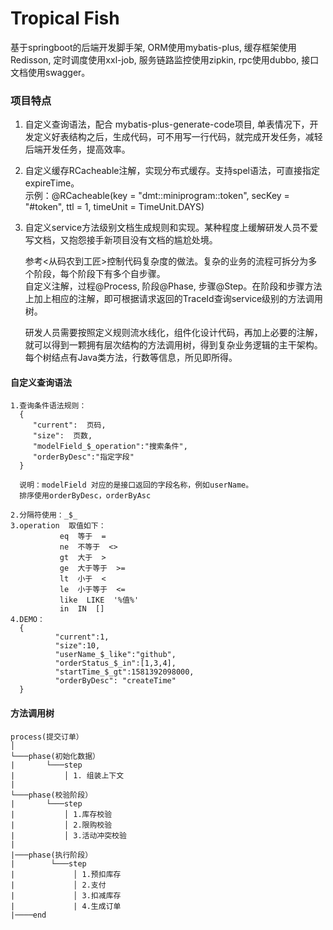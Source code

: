 # Tropical Fish   

基于springboot的后端开发脚手架, ORM使用mybatis-plus, 缓存框架使用Redisson, 定时调度使用xxl-job, 服务链路监控使用zipkin, rpc使用dubbo, 接口文档使用swagger。


### 项目特点
1. 自定义查询语法，配合 mybatis-plus-generate-code项目, 单表情况下，开发定义好表结构之后，生成代码，可不用写一行代码，就完成开发任务，减轻后端开发任务，提高效率。  

2. 自定义缓存RCacheable注解，实现分布式缓存。支持spel语法，可直接指定expireTime。  
示例：@RCacheable(key = "dmt::miniprogram::token", secKey = "#token", ttl = 1, timeUnit = TimeUnit.DAYS)  

3. 自定义service方法级别文档生成规则和实现。某种程度上缓解研发人员不爱写文档，又抱怨接手新项目没有文档的尴尬处境。  

   参考<从码农到工匠>控制代码复杂度的做法。复杂的业务的流程可拆分为多个阶段，每个阶段下有多个自步骤。  
   自定义注解，过程@Process, 阶段@Phase, 步骤@Step。在阶段和步骤方法上加上相应的注解，即可根据请求返回的TraceId查询service级别的方法调用树。  
   
   研发人员需要按照定义规则流水线化，组件化设计代码，再加上必要的注解，就可以得到一颗拥有层次结构的方法调用树，得到复杂业务逻辑的主干架构。每个树结点有Java类方法，行数等信息，所见即所得。  


#### 自定义查询语法   
    1.查询条件语法规则：
      {
         "current":  页码,
         "size":  页数,
         "modelField_$_operation":"搜索条件",
         "orderByDesc":"指定字段"
      }
      
      说明：modelField 对应的是接口返回的字段名称，例如userName。
      排序使用orderByDesc，orderByAsc
      
    2.分隔符使用：_$_
    3.operation  取值如下：
               eq  等于  =
               ne  不等于  <>
               gt  大于  >
               ge  大于等于  >=
               lt  小于  <
               le  小于等于  <=
               like  LIKE  '%值%'
               in  IN  []
    4.DEMO：
      {
              "current":1,
              "size":10,
              "userName_$_like":"github",
              "orderStatus_$_in":[1,3,4],
              "startTime_$_gt":1581392098000,
              "orderByDesc": "createTime"
      }
     
#### 方法调用树
    
    process(提交订单）
    │
    └───phase(初始化数据）
    |       └───step
    |           │ 1. 组装上下文
    |           
    └───phase(校验阶段）
    |       └───step
    |           │ 1.库存校验
    |           │ 2.限购校验
    |           │ 3.活动冲突校验
    |           
    |───phase(执行阶段）
    |        └───step
    |             │ 1.预扣库存
    |             │ 2.支付
    |             │ 3.扣减库存
    |             | 4.生成订单
    |────end
